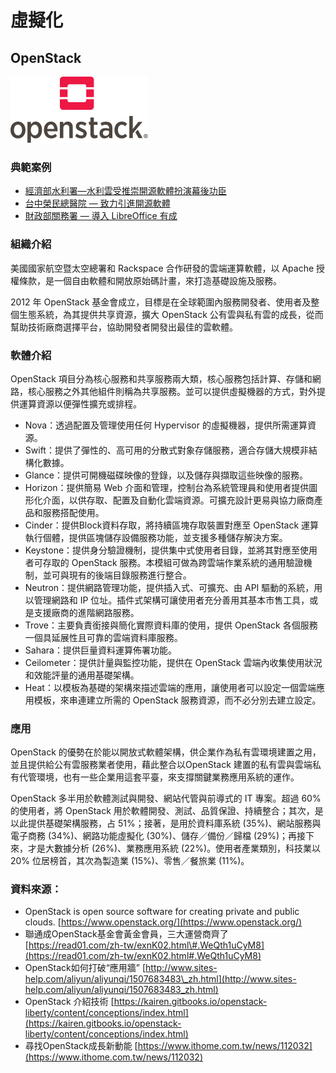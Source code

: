 # **虛擬化**

## **OpenStack**

![](/assets/OpenStack.png)

### 典範案例

* [經濟部水利署—水利雲受推崇開源軟體扮演幕後功臣](/shui-li-yun-shou-tui-chong-kai-yuan-ruan-ti-ban-yan-mu-hou-gong-chen.md)
* [台中榮民總醫院 — 致力引進開源軟體](//use-case/vghtc.md)
* [財政部關務署 — 導入 LibreOffice 有成](/cai-zheng-bu-guan-wu-shu-dao-ru-libreoffice-you-cheng.md)

### 組織介紹

美國國家航空暨太空總署和 Rackspace 合作研發的雲端運算軟體，以 Apache 授權條款，是一個自由軟體和開放原始碼計畫，來打造基礎設施及服務。

2012 年 OpenStack 基金會成立，目標是在全球範圍內服務開發者、使用者及整個生態系統，為其提供共享資源，擴大 OpenStack 公有雲與私有雲的成長，從而幫助技術廠商選擇平台，協助開發者開發出最佳的雲軟體。

### 軟體介紹

OpenStack 項目分為核心服務和共享服務兩大類，核心服務包括計算、存儲和網路，核心服務之外其他組件則稱為共享服務。並可以提供虛擬機器的方式，對外提供運算資源以便彈性擴充或排程。

* Nova：透過配置及管理使用任何 Hypervisor 的虛擬機器，提供所需運算資源。
* Swift：提供了彈性的、高可用的分散式對象存儲服務，適合存儲大規模非結構化數據。
* Glance：提供可開機磁碟映像的登錄，以及儲存與擷取這些映像的服務。
* Horizon：提供簡易 Web 介面和管理，控制台為系統管理員和使用者提供圖形化介面，以供存取、配置及自動化雲端資源。可擴充設計更易與協力廠商產品和服務搭配使用。
* Cinder：提供Block資料存取，將持續區塊存取裝置對應至 OpenStack 運算執行個體，提供區塊儲存設備服務功能，並支援多種儲存解決方案。
* Keystone：提供身分驗證機制，提供集中式使用者目錄，並將其對應至使用者可存取的 OpenStack 服務。本模組可做為跨雲端作業系統的通用驗證機制，並可與現有的後端目錄服務進行整合。
* Neutron：提供網路管理功能，提供插入式、可擴充、由 API 驅動的系統，用以管理網路和 IP 位址。插件式架構可讓使用者充分善用其基本市售工具，或是支援廠商的進階網路服務。
* Trove：主要負責銜接與簡化實際資料庫的使用，提供 OpenStack 各個服務一個具延展性且可靠的雲端資料庫服務。
* Sahara：提供巨量資料運算佈署功能。
* Ceilometer：提供計量與監控功能，提供在 OpenStack 雲端內收集使用狀況和效能評量的通用基礎架構。
* Heat：以模板為基礎的架構來描述雲端的應用，讓使用者可以設定一個雲端應用模板，來串連建立所需的 OpenStack 服務資源，而不必分別去建立設定。

### 應用

OpenStack 的優勢在於能以開放式軟體架構，供企業作為私有雲環境建置之用，並且提供給公有雲服務業者使用，藉此整合以OpenStack 建置的私有雲與雲端私有代管環境，也有一些企業用這套平臺，來支撐關鍵業務應用系統的運作。

OpenStack 多半用於軟體測試與開發、網站代管與前導式的 IT 專案。超過 60%的使用者，將 OpenStack 用於軟體開發、測試、品質保證、持續整合；其次，是以此提供基礎架構服務，占 51%；接著，是用於資料庫系統 \(35%\)、網站服務與電子商務 \(34%\)、網路功能虛擬化 \(30%\)、儲存／備份／歸檔 \(29%\)；再接下來，才是大數據分析 \(26%\)、業務應用系統 \(22%\)。使用者產業類別，科技業以 20% 位居榜首，其次為製造業 \(15%\)、零售／餐旅業 \(11%\)。

### 資料來源：

* OpenStack is open source software for creating private and public clouds. [https://www.openstack.org/](https://www.openstack.org/)
* 聯通成OpenStack基金會黃金會員，三大運營商齊了 [https://read01.com/zh-tw/exnK02.html\#.WeQth1uCyM8](https://read01.com/zh-tw/exnK02.html#.WeQth1uCyM8)
* OpenStack如何打破“應用牆” [http://www.sites-help.com/aliyun/aliyunqi/1507683483\_zh.html](http://www.sites-help.com/aliyun/aliyunqi/1507683483_zh.html)
* OpenStack 介紹技術 [https://kairen.gitbooks.io/openstack-liberty/content/conceptions/index.html](https://kairen.gitbooks.io/openstack-liberty/content/conceptions/index.html)
* 尋找OpenStack成長新動能 [https://www.ithome.com.tw/news/112032](https://www.ithome.com.tw/news/112032)



